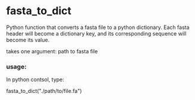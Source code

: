 # fasta_to_dict
Python function that converts a fasta file to a python dictionary. Each fasta header will become a dictionary key, and its corresponding sequence will become its value. 

takes one argument: path to fasta file

### usage:
In python contsol, type:

fasta_to_dict("./path/to/file.fa")
